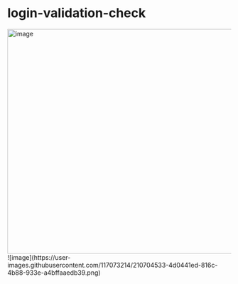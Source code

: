 # login-validation-check

<img width="505" alt="image" src="https://user-images.githubusercontent.com/117073214/210704297-87af3866-05da-4d76-9b80-807eaf981f98.png">
![image](https://user-images.githubusercontent.com/117073214/210704533-4d0441ed-816c-4b88-933e-a4bffaaedb39.png)

